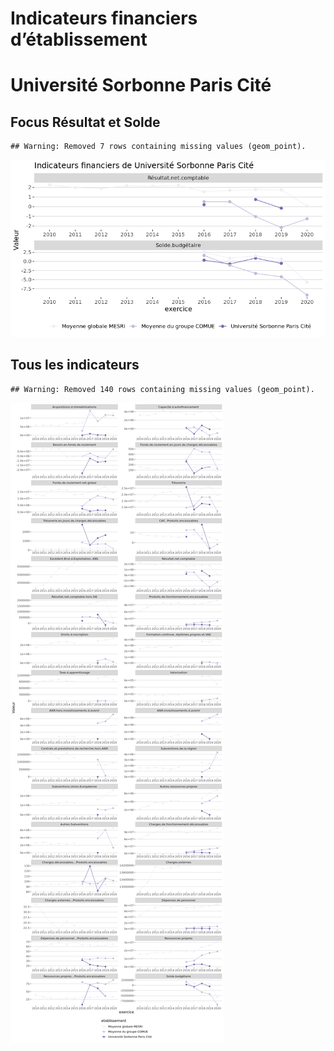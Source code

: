 Indicateurs financiers d’établissement
================

# Université Sorbonne Paris Cité

## Focus Résultat et Solde

    ## Warning: Removed 7 rows containing missing values (geom_point).

![](université_sorbonne_paris_cité_files/figure-gfm/etab.focus-1.png)<!-- -->

## Tous les indicateurs

    ## Warning: Removed 140 rows containing missing values (geom_point).

![](université_sorbonne_paris_cité_files/figure-gfm/etab-1.png)<!-- -->
